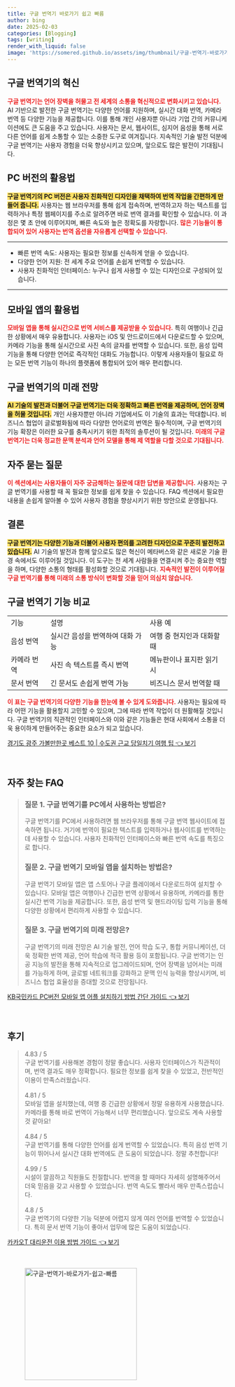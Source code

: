 ```yaml
---
title: 구글 번역기 바로가기 쉽고 빠름
author: bing
date: 2025-02-03
categories: [Blogging]
tags: [writing]
render_with_liquid: false
image: 'https://somered.github.io/assets/img/thumbnail/구글-번역기-바로가기-쉽고-빠름.webp'
---
```



<h2 id='구글_번역기의_혁신'>구글 번역기의 혁신</h2>

<p><b><span style="color: #ee2323;">구글 번역기는 언어 장벽을 허물고 전 세계의 소통을 혁신적으로 변화시키고 있습니다.</span></b> AI 기반으로 발전한 구글 번역기는 다양한 언어를 지원하며, 실시간 대화 번역, 카메라 번역 등 다양한 기능을 제공합니다. 이를 통해 개인 사용자뿐 아니라 기업 간의 커뮤니케이션에도 큰 도움을 주고 있습니다. 사용자는 문서, 웹사이트, 심지어 음성을 통해 서로 다른 언어를 쉽게 소통할 수 있는 소중한 도구로 여겨집니다. 지속적인 기술 발전 덕분에 구글 번역기는 사용자 경험을 더욱 향상시키고 있으며, 앞으로도 많은 발전이 기대됩니다.</p>

<h2 id='PC_버전의_활용법'>PC 버전의 활용법</h2>

<p><b><span style="background-color: #ffe066;">구글 번역기의 PC 버전은 사용자 친화적인 디자인을 채택하여 번역 작업을 간편하게 만들어 줍니다.</span></b> 사용자는 웹 브라우저를 통해 쉽게 접속하며, 번역하고자 하는 텍스트를 입력하거나 특정 웹페이지를 주소로 알려주면 바로 번역 결과를 확인할 수 있습니다. 이 과정은 몇 초 안에 이루어지며, 빠른 속도와 높은 정확도를 자랑합니다. <b><span style="color: #ee2323;">많은 기능들이 통합되어 있어 사용자는 번역 옵션을 자유롭게 선택할 수 있습니다.</span></b></p>

<hr />

<ul>
    <li>빠른 번역 속도: 사용자는 필요한 정보를 신속하게 얻을 수 있습니다.</li>
    <li>다양한 언어 지원: 전 세계 주요 언어를 손쉽게 번역할 수 있습니다.</li>
    <li>사용자 친화적인 인터페이스: 누구나 쉽게 사용할 수 있는 디자인으로 구성되어 있습니다.</li>
</ul>

<hr />

<h2 id='모바일_앱의_활용법'>모바일 앱의 활용법</h2>

<p><b><span style="color: #ee2323;">모바일 앱을 통해 실시간으로 번역 서비스를 제공받을 수 있습니다.</span></b> 특히 여행이나 긴급한 상황에서 매우 유용합니다. 사용자는 iOS 및 안드로이드에서 다운로드할 수 있으며, 카메라 기능을 통해 실시간으로 사진 속의 글자를 번역할 수 있습니다. 또한, 음성 입력 기능을 통해 다양한 언어로 즉각적인 대화도 가능합니다. 이렇게 사용자들이 필요로 하는 모든 번역 기능이 하나의 플랫폼에 통합되어 있어 매우 편리합니다.</p>

<h2 id='구글_번역기의_미래전망'>구글 번역기의 미래 전망</h2>

<p><b><span style="background-color: #ffe066;">AI 기술의 발전과 더불어 구글 번역기는 더욱 정확하고 빠른 번역을 제공하며, 언어 장벽을 허물 것입니다.</span></b> 개인 사용자뿐만 아니라 기업에서도 이 기술의 효과는 막대합니다. 비즈니스 협업이 글로벌화됨에 따라 다양한 언어로의 번역은 필수적이며, 구글 번역기의 기능 확장은 이러한 요구를 충족시키기 위한 최적의 솔루션이 될 것입니다. <b><span style="color: #ee2323;">미래의 구글 번역기는 더욱 정교한 문맥 분석과 언어 모델을 통해 제 역할을 다할 것으로 기대됩니다.</span></b></p>

<h2 id='자주_묻는_질문'>자주 묻는 질문</h2>

<p><b><span style="color: #ee2323;">이 섹션에서는 사용자들이 자주 궁금해하는 질문에 대한 답변을 제공합니다.</span></b> 사용자는 구글 번역기를 사용할 때 꼭 필요한 정보를 쉽게 찾을 수 있습니다. FAQ 섹션에서 필요한 내용을 손쉽게 알아볼 수 있어 사용자 경험을 향상시키기 위한 방안으로 운영됩니다.</p>

<h2 id='결론'>결론</h2>

<p><b><span style="background-color: #ffe066;">구글 번역기는 다양한 기능과 더불어 사용자 편의를 고려한 디자인으로 꾸준히 발전하고 있습니다.</span></b> AI 기술의 발전과 함께 앞으로도 많은 혁신이 메타버스와 같은 새로운 기술 환경 속에서도 이루어질 것입니다. 이 도구는 전 세계 사람들을 연결시켜 주는 중요한 역할을 하며, 다양한 소통의 형태를 활성화할 것으로 기대됩니다. <b><span style="color: #ee2323;">지속적인 발전이 이루어질 구글 번역기를 통해 미래의 소통 방식이 변화할 것을 믿어 의심치 않습니다.</span></b></p>

<h2 id='구글_번역기_기능_비교'>구글 번역기 기능 비교</h2>

<table>
    <tr>
        <td>기능</td>
        <td>설명</td>
        <td>사용 예</td>
    </tr>
    <tr>
        <td>음성 번역</td>
        <td>실시간 음성을 번역하여 대화 가능</td>
        <td>여행 중 현지인과 대화할 때</td>
    </tr>
    <tr>
        <td>카메라 번역</td>
        <td>사진 속 텍스트를 즉시 번역</td>
        <td>메뉴판이나 표지판 읽기 시</td>
    </tr>
    <tr>
        <td>문서 번역</td>
        <td>긴 문서도 손쉽게 번역 가능</td>
        <td>비즈니스 문서 번역할 때</td>
    </tr>
</table>

<p><b><span style="color: #ee2323;">이 표는 구글 번역기의 다양한 기능을 한눈에 볼 수 있게 도와줍니다.</span></b> 사용자는 필요에 따라 어떤 기능을 활용할지 고민할 수 있으며, 그에 따라 번역 작업이 더 원활해질 것입니다. 구글 번역기의 직관적인 인터페이스와 이와 같은 기능들은 현대 사회에서 소통을 더욱 용이하게 만들어주는 중요한 요소가 되고 있습니다.</p>


<p><a class="click-button" title="경기도 광주 가볼만한곳 베스트 10 | 수도권 근교 당일치기 여행 팁" href="https://somered.github.io/posts/%EA%B2%BD%EA%B8%B0%EB%8F%84-%EA%B4%91%EC%A3%BC-%EA%B0%80%EB%B3%BC%EB%A7%8C%ED%95%9C%EA%B3%B3-%EB%B2%A0%EC%8A%A4%ED%8A%B8-10-%EC%88%98%EB%8F%84%EA%B6%8C-%EA%B7%BC%EA%B5%90-%EB%8B%B9%EC%9D%BC%EC%B9%98%EA%B8%B0-%EC%97%AC%ED%96%89-%ED%8C%81/" rel="dofollow">경기도 광주 가볼만한곳 베스트 10 | 수도권 근교 당일치기 여행 팁 👈 보기</a></p><br>
<h2 id='자주_찾는_FAQ'>자주 찾는 FAQ</h2>
<div itemscope="" itemtype="https://schema.org/FAQPage"> 
<blockquote> 
<div itemscope="" itemprop="mainEntity" itemtype="https://schema.org/Question"> 
<h3 itemprop="name">질문 1. 구글 번역기를 PC에서 사용하는 방법은?</h3> 
<div itemscope="" itemprop="acceptedAnswer" itemtype="https://schema.org/Answer"> 
<span itemprop="text"> <p>구글 번역기를 PC에서 사용하려면 웹 브라우저를 통해 구글 번역 웹사이트에 접속하면 됩니다. 거기에 번역이 필요한 텍스트를 입력하거나 웹사이트를 번역하는 데 사용할 수 있습니다. 사용자 친화적인 인터페이스와 빠른 번역 속도를 특징으로 합니다.</p> </span> 
</div> 
</div> 

<div itemscope="" itemprop="mainEntity" itemtype="https://schema.org/Question"> 
<h3 itemprop="name">질문 2. 구글 번역기 모바일 앱을 설치하는 방법은?</h3> 
<div itemscope="" itemprop="acceptedAnswer" itemtype="https://schema.org/Answer"> 
<span itemprop="text"> <p>구글 번역기 모바일 앱은 앱 스토어나 구글 플레이에서 다운로드하여 설치할 수 있습니다. 모바일 앱은 여행이나 긴급한 번역 상황에서 유용하며, 카메라를 통한 실시간 번역 기능을 제공합니다. 또한, 음성 번역 및 핸드라이팅 입력 기능을 통해 다양한 상황에서 편리하게 사용할 수 있습니다.</p> </span> 
</div> 
</div> 

<div itemscope="" itemprop="mainEntity" itemtype="https://schema.org/Question"> 
<h3 itemprop="name">질문 3. 구글 번역기의 미래 전망은?</h3> 
<div itemscope="" itemprop="acceptedAnswer" itemtype="https://schema.org/Answer"> 
<span itemprop="text"> <p>구글 번역기의 미래 전망은 AI 기술 발전, 언어 학습 도구, 통합 커뮤니케이션, 더욱 정확한 번역 제공, 언어 학습에 적극 활용 등이 포함됩니다. 구글 번역기는 인공 지능의 발전을 통해 지속적으로 업그레이드되며, 언어 장벽을 넘어서는 미래를 가능하게 하며, 글로벌 네트워크를 강화하고 문맥 인식 능력을 향상시키며, 비즈니스 협업 효율성을 증대할 것으로 전망됩니다.</p> </span> 
</div> 
</div> 

</blockquote> 
</div>
<p><a class="click-button" title="KB국민카드 PC버전 모바일 앱 어플 설치하기 방법 간단 가이드" href="https://somered.github.io/posts/KB%EA%B5%AD%EB%AF%BC%EC%B9%B4%EB%93%9C-PC%EB%B2%84%EC%A0%84-%EB%AA%A8%EB%B0%94%EC%9D%BC-%EC%95%B1-%EC%96%B4%ED%94%8C-%EC%84%A4%EC%B9%98%ED%95%98%EA%B8%B0-%EB%B0%A9%EB%B2%95-%EA%B0%84%EB%8B%A8-%EA%B0%80%EC%9D%B4%EB%93%9C/" rel="dofollow">KB국민카드 PC버전 모바일 앱 어플 설치하기 방법 간단 가이드 👈 보기</a></p><br>
<h2 id='후기'>후기</h2>
<div itemscope itemtype="https://schema.org/Product">
  <blockquote>
  <div itemprop="review" itemscope itemtype="https://schema.org/Review">
      <div itemprop="reviewRating" itemscope itemtype="https://schema.org/Rating"> <span itemprop="ratingValue">4.83</span> / <span itemprop="bestRating">5</span> </div>
      <span itemprop="reviewBody">구글 번역기를 사용해본 경험이 정말 좋습니다. 사용자 인터페이스가 직관적이며, 번역 결과도 매우 정확합니다. 필요한 정보를 쉽게 찾을 수 있었고, 전반적인 이용이 만족스러웠습니다.</span>
  </div>
  <br>
  <div itemprop="review" itemscope itemtype="https://schema.org/Review">
      <div itemprop="reviewRating" itemscope itemtype="https://schema.org/Rating"> <span itemprop="ratingValue">4.81</span> / <span itemprop="bestRating">5</span> </div>
      <span itemprop="reviewBody">모바일 앱을 설치했는데, 여행 중 긴급한 상황에서 정말 유용하게 사용했습니다. 카메라를 통해 바로 번역이 가능해서 너무 편리했습니다. 앞으로도 계속 사용할 것 같아요!</span>
  </div>
  <br>
  <div itemprop="review" itemscope itemtype="https://schema.org/Review">
      <div itemprop="reviewRating" itemscope itemtype="https://schema.org/Rating"> <span itemprop="ratingValue">4.84</span> / <span itemprop="bestRating">5</span> </div>
      <span itemprop="reviewBody">구글 번역기를 통해 다양한 언어를 쉽게 번역할 수 있었습니다. 특히 음성 번역 기능이 뛰어나서 실시간 대화 번역에도 큰 도움이 되었습니다. 정말 추천합니다!</span>
  </div>
  <br>
  <div itemprop="review" itemscope itemtype="https://schema.org/Review">
      <div itemprop="reviewRating" itemscope itemtype="https://schema.org/Rating"> <span itemprop="ratingValue">4.99</span> / <span itemprop="bestRating">5</span> </div>
      <span itemprop="reviewBody">시설이 깔끔하고 직원들도 친절합니다. 번역을 할 때마다 자세히 설명해주어서 더욱 믿음을 갖고 사용할 수 있었습니다. 번역 속도도 빨라서 매우 만족스럽습니다.</span>
  </div>
  <br>
  <div itemprop="review" itemscope itemtype="https://schema.org/Review">
      <div itemprop="reviewRating" itemscope itemtype="https://schema.org/Rating"> <span itemprop="ratingValue">4.8</span> / <span itemprop="bestRating">5</span> </div>
      <span itemprop="reviewBody">구글 번역기의 다양한 기능 덕분에 어렵지 않게 여러 언어를 번역할 수 있었습니다. 특히 문서 번역 기능이 좋아서 업무에 많은 도움이 되었습니다.</span>
  </div>
  </blockquote>
</div>
<p><a class="click-button" title="카카오T 대리운전 이용 방법 가이드" href="https://somered.github.io/posts/%EC%B9%B4%EC%B9%B4%EC%98%A4T-%EB%8C%80%EB%A6%AC%EC%9A%B4%EC%A0%84-%EC%9D%B4%EC%9A%A9-%EB%B0%A9%EB%B2%95-%EA%B0%80%EC%9D%B4%EB%93%9C/" rel="dofollow">카카오T 대리운전 이용 방법 가이드 👈 보기</a></p><br>
<figure class="image"><img src="https://somered.github.io/assets/img/thumbnail/구글-번역기-바로가기-쉽고-빠름.webp" alt="구글-번역기-바로가기-쉽고-빠름" width="256" height="256"></figure>